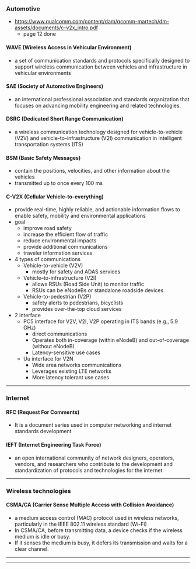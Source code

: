 ### Automotive
- https://www.qualcomm.com/content/dam/qcomm-martech/dm-assets/documents/c-v2x_intro.pdf
  - page 12 done

#### WAVE (Wireless Access in Vehicular Environment)
- a set of communication standards and protocols specifically designed to support wireless communication between vehicles and infrastructure in vehicular environments

#### SAE (Society of Automotive Engineers)
- an international professional association and standards organization that focuses on advancing mobility engineering and related technologies.

#### DSRC (Dedicated Short Range Communication)
- a wireless communication technology designed for vehicle-to-vehicle (V2V) and vehicle-to-infrastructure (V2I) communication in intelligent transportation systems (ITS)

#### BSM (Basic Safety Messages)
- contain the positions, velocities, and other information about the vehicles
- transmitted up to once every 100 ms

#### C-V2X (Cellular Vehicle-to-everything)
- provide real-time, highly reliable, and actionable information flows to enable safety, mobility and environmental applications
- goal
  - improve road safety
  - increase the efficient flow of traffic
  - reduce environmental impacts
  - provide additional communications
  - traveler information services
- 4 types of communications
  - Vehicle-to-vehicle (V2V)
    - mostly for safety and ADAS services
  - Vehicle–to-infrastructure (V2I)
    - allows RSUs (Road Side Unit) to monitor traffic
    - RSUs can be eNodeBs or standalone roadside devices
  - Vehicle-to-pedestrian (V2P)
    - safety alerts to pedestrians, bicyclists
    - provides over-the-top cloud services
- 2 interface
  - PC5 interface for V2V, V2I, V2P operating in ITS bands (e.g., 5.9 GHz)
    - direct communications
    - Operates both in-coverage (within eNodeB) and out-of-coverage (without eNodeB)
    - Latency-sensitive use cases
  - Uu interface for V2N
    - Wide area networks communications
    - Leverages existing LTE networks
    - More latency tolerant use cases



--------------------------------------------------------------
### Internet
#### RFC (Request For Comments)
- It is a document series used in computer networking and internet standards development

#### IEFT (Internet Engineering Task Force)
- an open international community of network designers, operators, vendors, and researchers who contribute to the development and standardization of protocols and technologies for the internet

--------------------------------------------------------------
### Wireless technologies
#### CSMA/CA (Carrier Sense Multiple Access with Collision Avoidance)
- a medium access control (MAC) protocol used in wireless networks, particularly in the IEEE 802.11 wireless standard (Wi-Fi)
- In CSMA/CA, before transmitting data, a device checks if the wireless medium is idle or busy. 
- If it senses the medium is busy, it defers its transmission and waits for a clear channel.


--------------------------------------------------------------
--------------------------------------------------------------
